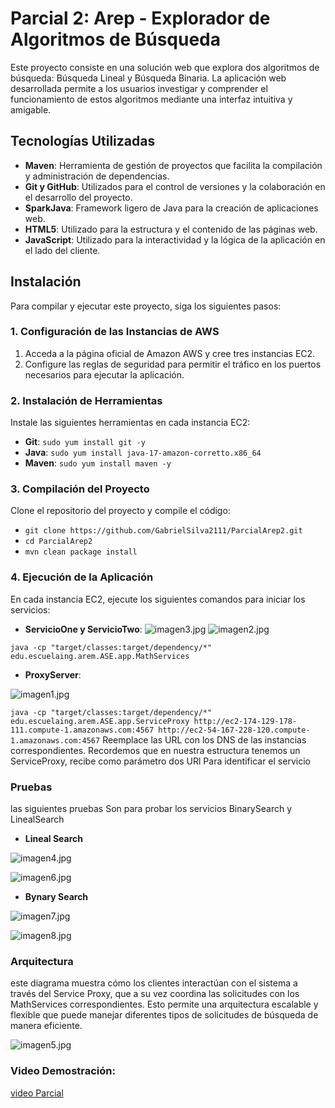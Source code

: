 # Parcial 2: Arep - Explorador de Algoritmos de Búsqueda

Este proyecto consiste en una solución web que explora dos algoritmos de búsqueda: Búsqueda Lineal y Búsqueda Binaria. La aplicación web desarrollada permite a los usuarios investigar y comprender el funcionamiento de estos algoritmos mediante una interfaz intuitiva y amigable.

## Tecnologías Utilizadas

- **Maven**: Herramienta de gestión de proyectos que facilita la compilación y administración de dependencias.
- **Git y GitHub**: Utilizados para el control de versiones y la colaboración en el desarrollo del proyecto.
- **SparkJava**: Framework ligero de Java para la creación de aplicaciones web.
- **HTML5**: Utilizado para la estructura y el contenido de las páginas web.
- **JavaScript**: Utilizado para la interactividad y la lógica de la aplicación en el lado del cliente.

## Instalación

Para compilar y ejecutar este proyecto, siga los siguientes pasos:

### 1. Configuración de las Instancias de AWS

1. Acceda a la página oficial de Amazon AWS y cree tres instancias EC2.
2. Configure las reglas de seguridad para permitir el tráfico en los puertos necesarios para ejecutar la aplicación.

### 2. Instalación de Herramientas

Instale las siguientes herramientas en cada instancia EC2:

- **Git**: `sudo yum install git -y`
- **Java**: `sudo yum install java-17-amazon-corretto.x86_64`
- **Maven**: `sudo yum install maven -y`

### 3. Compilación del Proyecto

Clone el repositorio del proyecto y compile el código:

- `git clone https://github.com/GabrielSilva2111/ParcialArep2.git`
- `cd ParcialArep2`
- `mvn clean package install`

### 4. Ejecución de la Aplicación

En cada instancia EC2, ejecute los siguientes comandos para iniciar los servicios:

- **ServicioOne y ServicioTwo**:
![imagen3.jpg](Imagenes/imagen3.jpg)
![imagen2.jpg](Imagenes/imagen2.jpg)


`java -cp "target/classes:target/dependency/*" edu.escuelaing.arem.ASE.app.MathServices`

- **ProxyServer**:

![imagen1.jpg](Imagenes/imagen1.jpg)

  `java -cp "target/classes:target/dependency/*" edu.escuelaing.arem.ASE.app.ServiceProxy http://ec2-174-129-178-111.compute-1.amazonaws.com:4567 http://ec2-54-167-228-120.compute-1.amazonaws.com:4567`
  Reemplace las URL con los DNS de las instancias correspondientes.
  Recordemos que en nuestra estructura tenemos un ServiceProxy, recibe como parámetro
  dos URl Para identificar el servicio

### Pruebas
las siguientes pruebas Son para probar los servicios BinarySearch y LinealSearch
- **Lineal Search**

![imagen4.jpg](Imagenes/imagen4.jpg)

![imagen6.jpg](Imagenes/imagen6.jpg)
- **Bynary Search**

![imagen7.jpg](Imagenes/imagen7.jpg)

![imagen8.jpg](Imagenes/imagen8.jpg)

### Arquitectura
este diagrama muestra cómo los clientes interactúan con 
el sistema a través del Service Proxy, que a su vez coordina las 
solicitudes con los MathServices correspondientes. Esto permite una arquitectura escalable y flexible que puede manejar diferentes tipos de solicitudes de búsqueda de manera eficiente.

![imagen5.jpg](imagenes/Imagen5.jpg)


### Video Demostración:
[video Parcial](https://www.youtube.com/watch?v=QI8R2rhdQ7o)


  









